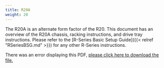 ```yaml
---
title: R20A
weight: 20
---
```


The R20A is an alternate form factor of the R20. This document has an overview of the R20A chassis, racking instructions, and drive tray instructions. Please refer to the [R-Series Basic Setup Guide]({{< relref "RSeriesBSG.md" >}}) for any other R-Series instructions.

<object data="https://www.truenas.com/docs/files/R20A1.1.pdf" type="application/pdf" width="95%" height="1000">
  There was an error displaying this PDF, <a href="https://www.truenas.com/docs/files/R20A1.1.pdf">please click here to download the file.</a>
</object>
